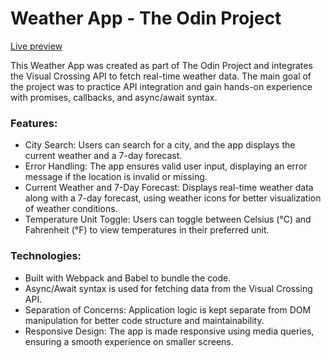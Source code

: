 # Weather App - The Odin Project

[Live preview](https://sarav929.github.io/weather-app/)

This Weather App was created as part of The Odin Project and integrates the Visual Crossing API to fetch real-time weather data. The main goal of the project was to practice API integration and gain hands-on experience with promises, callbacks, and async/await syntax.

### Features:
- City Search: Users can search for a city, and the app displays the current weather and a 7-day forecast.
- Error Handling: The app ensures valid user input, displaying an error message if the location is invalid or missing.
- Current Weather and 7-Day Forecast: Displays real-time weather data along with a 7-day forecast, using weather icons for better visualization of weather conditions.
- Temperature Unit Toggle: Users can toggle between Celsius (°C) and Fahrenheit (°F) to view temperatures in their preferred unit.

### Technologies:
- Built with Webpack and Babel to bundle the code.
- Async/Await syntax is used for fetching data from the Visual Crossing API.
- Separation of Concerns: Application logic is kept separate from DOM manipulation for better code structure and maintainability.
- Responsive Design: The app is made responsive using media queries, ensuring a smooth experience on smaller screens.
